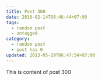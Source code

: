 ```yaml
---
title: Post 300
date: 2016-02-14T08:46:44+07:00
tags:
  - random post
  - untagged
category:
  - random post
  - post has 0
updated: 2013-05-29T06:47:54+07:00
---
```

This is content of post 300